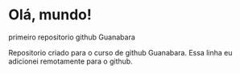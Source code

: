 # Olá, mundo!
 primeiro repositorio github Guanabara

Repositorio criado para o curso de github Guanabara.
Essa linha eu adicionei remotamente para o github.
